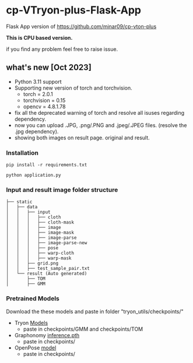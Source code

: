 # cp-VTryon-plus-Flask-App

Flask App version of https://github.com/minar09/cp-vton-plus

**This is CPU based version.**

if you find any problem feel free to raise issue.

## what's new [Oct 2023]
- Python 3.11 support
- Supporting new version of torch and torchvision.
  - torch = 2.0.1
  - torchvision = 0.15
  - opencv = 4.8.1.78
- fix all the deprecated warning of torch and resolve all isuses regarding dependency.
- now you can upload .JPG, .png/.PNG and .jpeg/.JPEG files. (resolve the .jpg dependency).
- showing both images on result page. original and result.

### Installation

`pip install -r requirements.txt`

`python application.py`

### Input and result image folder structure

```
├── static
│   ├── data
│   │   ├── input
│   │   │   ├── cloth
│   │   │   ├── cloth-mask
│   │   │   ├── image
│   │   │   ├── image-mask
│   │   │   ├── image-parse
│   │   │   ├── image-parse-new
│   │   │   ├── pose
│   │   │   ├── warp-cloth
│   │   │   ├── warp-mask
│   │   ├── grid.png
│   │   ├── test_sample_pair.txt
│   └── result (Auto generated)
│       ├── TOM 
│       ├── GMM
```
### Pretrained Models

Download the these models and paste in folder "tryon_utils/checkpoints/"

- Tryon [Models](https://1drv.ms/u/s!Ai8t8GAHdzVUiQA-o3C7cnrfGN6O?e=EaRiFP) 
  - paste in checkpoints/GMM and checkpoints/TOM
- Graphonomy [inference.pth](https://drive.google.com/uc?id=1eUe18HoH05p0yFUd_sN6GXdTj82aW0m9)
  - paste in checkpoints/ 
- OpenPose [model](http://posefs1.perception.cs.cmu.edu/OpenPose/models/pose/coco/pose_iter_440000.caffemodel)
  - paste in checkpoints/